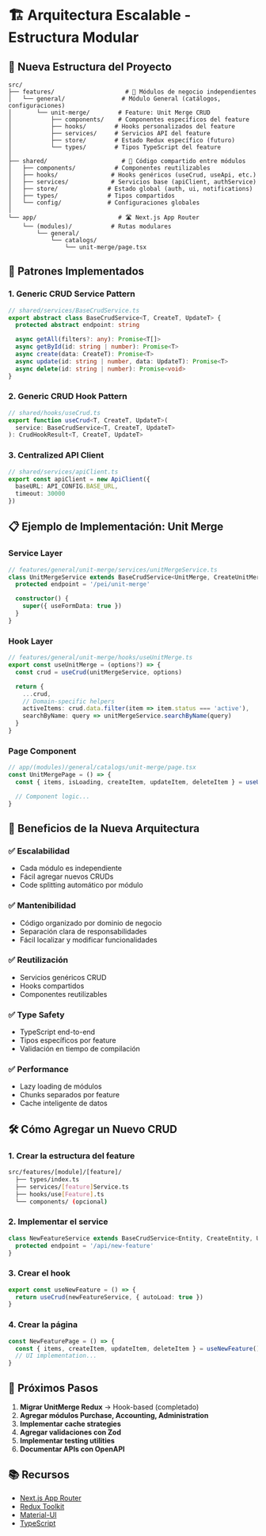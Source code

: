 # 🏗️ Arquitectura Escalable - Estructura Modular

## 📁 Nueva Estructura del Proyecto

```
src/
├── features/                    # 🎯 Módulos de negocio independientes
│   └── general/                # Módulo General (catálogos, configuraciones)
│       └── unit-merge/        # Feature: Unit Merge CRUD
│           ├── components/    # Componentes específicos del feature
│           ├── hooks/        # Hooks personalizados del feature
│           ├── services/     # Servicios API del feature
│           ├── store/        # Estado Redux específico (futuro)
│           └── types/        # Tipos TypeScript del feature
│
├── shared/                     # 🔧 Código compartido entre módulos
│   ├── components/           # Componentes reutilizables
│   ├── hooks/               # Hooks genéricos (useCrud, useApi, etc.)
│   ├── services/            # Servicios base (apiClient, authService)
│   ├── store/              # Estado global (auth, ui, notifications)
│   ├── types/              # Tipos compartidos
│   └── config/             # Configuraciones globales
│
└── app/                       # 🛣️ Next.js App Router
    └── (modules)/           # Rutas modulares
        └── general/
            └── catalogs/
                └── unit-merge/page.tsx
```

## 🔄 Patrones Implementados

### 1. **Generic CRUD Service Pattern**

```typescript
// shared/services/BaseCrudService.ts
export abstract class BaseCrudService<T, CreateT, UpdateT> {
  protected abstract endpoint: string

  async getAll(filters?: any): Promise<T[]>
  async getById(id: string | number): Promise<T>
  async create(data: CreateT): Promise<T>
  async update(id: string | number, data: UpdateT): Promise<T>
  async delete(id: string | number): Promise<void>
}
```

### 2. **Generic CRUD Hook Pattern**

```typescript
// shared/hooks/useCrud.ts
export function useCrud<T, CreateT, UpdateT>(
  service: BaseCrudService<T, CreateT, UpdateT>
): CrudHookResult<T, CreateT, UpdateT>
```

### 3. **Centralized API Client**

```typescript
// shared/services/apiClient.ts
export const apiClient = new ApiClient({
  baseURL: API_CONFIG.BASE_URL,
  timeout: 30000
})
```

## 📋 Ejemplo de Implementación: Unit Merge

### Service Layer

```typescript
// features/general/unit-merge/services/unitMergeService.ts
class UnitMergeService extends BaseCrudService<UnitMerge, CreateUnitMergeRequest, UpdateUnitMergeRequest> {
  protected endpoint = '/pei/unit-merge'

  constructor() {
    super({ useFormData: true })
  }
}
```

### Hook Layer

```typescript
// features/general/unit-merge/hooks/useUnitMerge.ts
export const useUnitMerge = (options?) => {
  const crud = useCrud(unitMergeService, options)

  return {
    ...crud,
    // Domain-specific helpers
    activeItems: crud.data.filter(item => item.status === 'active'),
    searchByName: query => unitMergeService.searchByName(query)
  }
}
```

### Page Component

```typescript
// app/(modules)/general/catalogs/unit-merge/page.tsx
const UnitMergePage = () => {
  const { items, isLoading, createItem, updateItem, deleteItem } = useUnitMerge({ autoLoad: true })

  // Component logic...
}
```

## 🚀 Beneficios de la Nueva Arquitectura

### ✅ **Escalabilidad**

- Cada módulo es independiente
- Fácil agregar nuevos CRUDs
- Code splitting automático por módulo

### ✅ **Mantenibilidad**

- Código organizado por dominio de negocio
- Separación clara de responsabilidades
- Fácil localizar y modificar funcionalidades

### ✅ **Reutilización**

- Servicios genéricos CRUD
- Hooks compartidos
- Componentes reutilizables

### ✅ **Type Safety**

- TypeScript end-to-end
- Tipos específicos por feature
- Validación en tiempo de compilación

### ✅ **Performance**

- Lazy loading de módulos
- Chunks separados por feature
- Cache inteligente de datos

## 🛠️ Cómo Agregar un Nuevo CRUD

### 1. Crear la estructura del feature

```bash
src/features/[module]/[feature]/
  ├── types/index.ts
  ├── services/[feature]Service.ts
  ├── hooks/use[Feature].ts
  └── components/ (opcional)
```

### 2. Implementar el service

```typescript
class NewFeatureService extends BaseCrudService<Entity, CreateEntity, UpdateEntity> {
  protected endpoint = '/api/new-feature'
}
```

### 3. Crear el hook

```typescript
export const useNewFeature = () => {
  return useCrud(newFeatureService, { autoLoad: true })
}
```

### 4. Crear la página

```typescript
const NewFeaturePage = () => {
  const { items, createItem, updateItem, deleteItem } = useNewFeature()
  // UI implementation...
}
```

## 🎯 Próximos Pasos

1. **Migrar UnitMerge Redux** → Hook-based (completado)
2. **Agregar módulos Purchase, Accounting, Administration**
3. **Implementar cache strategies**
4. **Agregar validaciones con Zod**
5. **Implementar testing utilities**
6. **Documentar APIs con OpenAPI**

## 📚 Recursos

- [Next.js App Router](https://nextjs.org/docs/app)
- [Redux Toolkit](https://redux-toolkit.js.org/)
- [Material-UI](https://mui.com/)
- [TypeScript](https://www.typescriptlang.org/)
